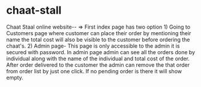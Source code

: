 # chaat-stall
Chaat Staal online website--
 => First index page has two option
     1) Going to Customers page where customer can place their order by mentioning their name
        the total cost will also be visible to the customer before ordering the chaat's.
     2) Admin page- This page is only accessible to the admin it is secured with password.
        In admin page admin can see all the orders done by individual along with the name of
        the individual and total cost of the order. After order delivered to the customer 
        the admin can remove the that order from order list by just one click.
        If no pending order is there it will show empty.

